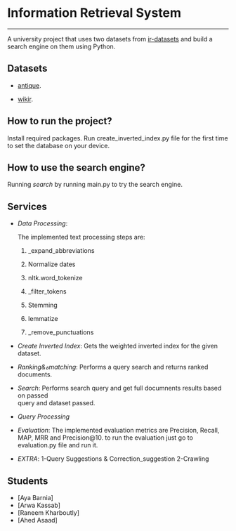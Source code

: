 # Information Retrieval System

***

A university project that uses two datasets from [ir-datasets](https://ir-datasets.com/) and build a search engine on them using Python.

## Datasets

- [antique](https://ir-datasets.com/antique.html#antique/train).

- [wikir](https://ir-datasets.com/wikir.html#wikir/en1k).


## How to run the project?

  Install required packages. 
  Run create_inverted_index.py file for the first time to set the database on your device.


## How to use the search engine?


Running *search* by running main.py to try the search engine.

## Services

- *Data Processing*:

   The implemented text processing steps are:

   1. _expand_abbreviations
   
   2. Normalize dates
   
   2. nltk.word_tokenize
   
   3. _filter_tokens
   
   4. Stemming
   
   5. lemmatize
   
   6. _remove_punctuations

- *Create Inverted Index*:
   Gets the weighted inverted index for the given dataset.
  
- *Ranking&ةmatching*:
   Performs a query search and returns ranked documents.

 - *Search*:
   Performs search query and get full documnents results based on passed   
   query and dataset passed.

- *Query Processing*
- *Evaluation*:
   The implemented evaluation metrics are Precision, Recall, MAP, MRR and 
   Precision@10.
   to run the evaluation just go to evaluation.py file and run it.

- *EXTRA*:
   1-Query Suggestions & Correction_suggestion
   2-Crawling


## Students

- [Aya Barnia]
- [Arwa Kassab]
- [Raneem Kharboutly]
- [Ahed Asaad]
